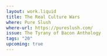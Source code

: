 ```yaml
---
layout: work.liquid
title: The Real Culture Wars
where: Pure Slush
where-url: https://pureslush.com/
issue: The Tyrany of Bacon Anthology
tags: "20"
upcoming: true
---
```

